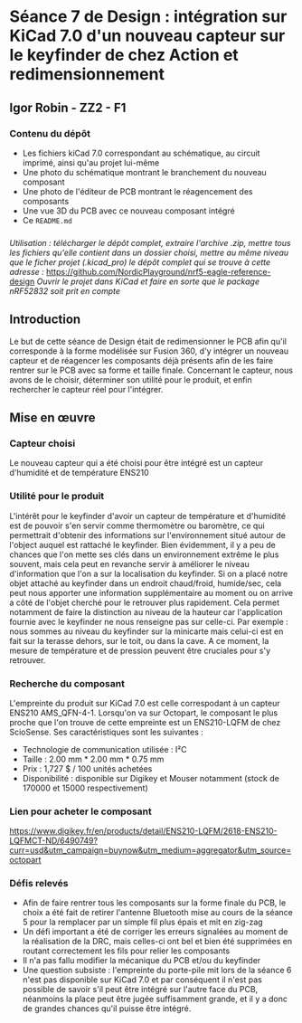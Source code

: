 # Séance 7 de Design : intégration sur KiCad 7.0 d'un nouveau capteur sur le keyfinder de chez Action et redimensionnement

## Igor Robin - ZZ2 - F1

### Contenu du dépôt
- Les fichiers kiCad 7.0 correspondant au schématique, au circuit imprimé, ainsi qu'au projet lui-même
- Une photo du schématique montrant le branchement du nouveau composant
- Une photo de l'éditeur de PCB montrant le réagencement des composants
- Une vue 3D du PCB avec ce nouveau composant intégré
- Ce ```README.md```

###
*Utilisation : télécharger le dépôt complet, extraire l'archive .zip, mettre tous les fichiers qu'elle contient dans un dossier choisi, mettre au même niveau que le ficher projet (.kicad_pro) le dépôt complet qui se trouve à cette adresse :*
https://github.com/NordicPlayground/nrf5-eagle-reference-design
*Ouvrir le projet dans KiCad et faire en sorte que le package nRF52832 soit prit en compte*

## Introduction
Le but de cette séance de Design était de redimensionner le PCB afin qu'il corresponde à la forme modélisée sur Fusion 360, d'y intégrer un nouveau capteur et de réagencer les composants déjà présents afin de les faire rentrer sur le PCB avec sa forme et taille finale. Concernant le capteur, nous avons de le choisir, déterminer son utilité pour le produit, et enfin rechercher le capteur réel pour l'intégrer.

## Mise en œuvre

### Capteur choisi
Le nouveau capteur qui a été choisi pour être intégré est un capteur d'humidité et de température ENS210

### Utilité pour le produit
L'intérêt pour le keyfinder d'avoir un capteur de température et d'humidité est de pouvoir s'en servir comme thermomètre ou baromètre, ce qui permettrait d'obtenir des informations sur l'environnement situé autour de l'object auquel est rattaché le keyfinder. Bien évidemment, il y a peu de chances que l'on mette ses clés dans un environnement extrême le plus souvent, mais cela peut en revanche servir à améliorer le niveau d'information que l'on a sur la localisation du keyfinder. Si on a placé notre objet attaché au keyfinder dans un endroit chaud/froid, humide/sec, cela peut nous apporter une information supplémentaire au moment ou on arrive a côté de l'objet cherché pour le retrouver plus rapidement. Cela permet notamment de faire la distinction au niveau de la hauteur car l'application fournie avec le keyfinder ne nous renseigne pas sur celle-ci. Par exemple : nous sommes au niveau du keyfinder sur la minicarte mais celui-ci est en fait sur la terasse dehors, sur le toit, ou dans la cave. A ce moment, la mesure de température et de pression peuvent être cruciales pour s'y retrouver.

### Recherche du composant
L'empreinte du produit sur KiCad 7.0 est celle correspodant à un capteur ENS210 AMS_QFN-4-1. Lorsqu'on va sur Octopart, le composant le plus proche que l'on trouve de cette empreinte est un ENS210-LQFM de chez ScioSense.
Ses caractéristiques sont les suivantes :
- Technologie de communication utilisée : I²C
- Taille : 2.00 mm * 2.00 mm * 0.75 mm
- Prix : 1,727 $ / 100 unités achetées
- Disponibilité : disponible sur Digikey et Mouser notamment (stock de 170000 et 15000 respectivement)

### Lien pour acheter le composant
https://www.digikey.fr/en/products/detail/ENS210-LQFM/2618-ENS210-LQFMCT-ND/6490749?curr=usd&utm_campaign=buynow&utm_medium=aggregator&utm_source=octopart

### Défis relevés
- Afin de faire rentrer tous les composants sur la forme finale du PCB, le choix a été fait de retirer l'antenne Bluetooth mise au cours de la séance 5 pour la remplacer par un simple fil plus épais et mit en zig-zag
- Un défi important a été de corriger les erreurs signalées au moment de la réalisation de la DRC, mais celles-ci ont bel et bien été supprimées en routant correctement les fils pour relier les composants
- Il n'a pas fallu modifier la mécanique du PCB et/ou du keyfinder
- Une question subsiste : l'empreinte du porte-pile mit lors de la séance 6 n'est pas disponible sur KiCad 7.0 et par conséquent il n'est pas possible de savoir s'il peut être intégré sur l'autre face du PCB, néanmoins la place peut être jugée suffisamment grande, et il y a donc de grandes chances qu'il puisse être intégré.
